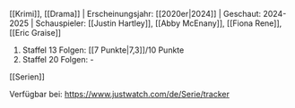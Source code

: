 
[[Krimi]], [[Drama]] | Erscheinungsjahr: [[2020er|2024]] | Geschaut: 2024-2025 | Schauspieler: [[Justin Hartley]], [[Abby McEnany]], [[Fiona Rene]], [[Eric Graise]]

1. Staffel 13 Folgen: [[7 Punkte|7,3]]/10 Punkte
2. Staffel 20 Folgen: -


[[Serien]]

Verfügbar bei: https://www.justwatch.com/de/Serie/tracker